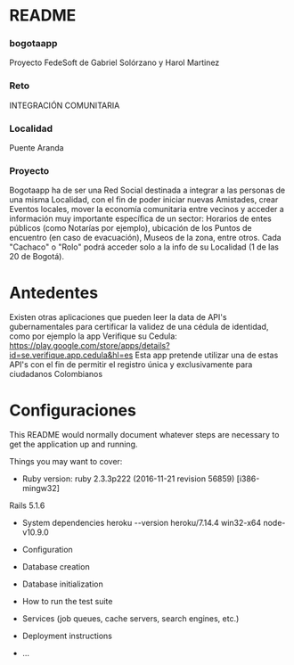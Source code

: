 # README

### bogotaapp
Proyecto FedeSoft de Gabriel Solórzano y Harol Martinez

### Reto
INTEGRACIÓN COMUNITARIA

### Localidad
Puente Aranda

### Proyecto
Bogotaapp ha de ser una Red Social destinada a integrar a las personas de una misma Localidad, con el fin de poder iniciar nuevas Amistades, crear Eventos locales, mover la economía comunitaria entre vecinos y acceder a información muy importante específica de un sector: Horarios de entes públicos (como Notarías por ejemplo), ubicación de los Puntos de encuentro (en caso de evacuación), Museos de la zona, entre otros. Cada "Cachaco" o "Rolo" podrá acceder solo a la info de su Localidad (1 de las 20 de Bogotá).

# Antedentes
Existen otras aplicaciones que pueden leer la data de API's gubernamentales para certificar la validez de una cédula de identidad, como por ejemplo la app Verifique su Cedula: https://play.google.com/store/apps/details?id=se.verifique.app.cedula&hl=es Esta app pretende utilizar una de estas API's con el fin de permitir el registro única y exclusivamente para ciudadanos Colombianos

# Configuraciones
This README would normally document whatever steps are necessary to get the
application up and running.

Things you may want to cover:

* Ruby version: 
ruby 2.3.3p222 (2016-11-21 revision 56859) [i386-mingw32]

Rails 5.1.6


* System dependencies
heroku --version
heroku/7.14.4 win32-x64 node-v10.9.0


* Configuration

* Database creation

* Database initialization

* How to run the test suite

* Services (job queues, cache servers, search engines, etc.)

* Deployment instructions

* ...
